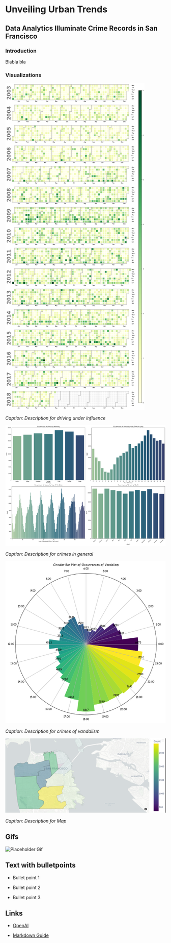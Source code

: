 # Unveiling Urban Trends

## Data Analytics Illuminate Crime Records in San Francisco

### Introduction

Blabla bla

### Visualizations

![Driving Under Influence](Assets/driving_under_influence.png)

*Caption: Description for driving under influence*

![Occurances of Crimes](Assets/occurances_of_crimes.png)

*Caption: Description for crimes in general*

![Occurances of vandalism](Assets/occurances_of_vandalism.png)

*Caption: Description for crimes of vandalism*

![Map](Assets/map.png)

*Caption: Description for Map*

## Gifs

![Placeholder Gif](path/to/gif.gif)

## Text with bulletpoints

- Bullet point 1

- Bullet point 2

- Bullet point 3

## Links

- [OpenAI](https://openai.com)

- [Markdown Guide](https://www.markdownguide.org)


